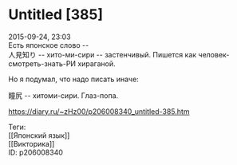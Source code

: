 Untitled [385]
===============

   
 2015-09-24, 23:03   
  Есть японское слово --   
 人見知り -- хито-ми-сири -- застенчивый. Пишется как человек-смотреть-знать-РИ хираганой.   
   
 Но я подумал, что надо писать иначе:   
   
 瞳尻 -- хитоми-сири. Глаз-попа.   
    
 <https://diary.ru/~zHz00/p206008340_untitled-385.htm>   
   
 Теги:   
 [[Японский язык]]   
 [[Викторика]]   
 ID: p206008340